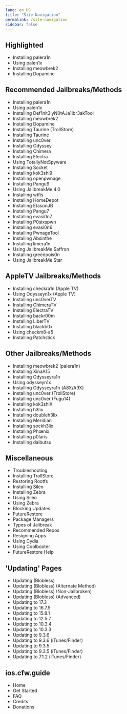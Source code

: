 ```yaml
---
lang: en_US
title: "Site Navigation"
permalink: /site-navigation
sidebar: false
---
```


## Highlighted

-   <router-link to="/installing-palera1n">Installing palera1n</router-link>
-   <router-link to="/using-palen1x">Using palen1x</router-link>
-   <router-link to="/installing-meowbrek2">Installing meowbrek2</router-link>
-   <router-link to="/installing-dopamine">Installing Dopamine</router-link>

## Recommended Jailbreaks/Methods

-   <router-link to="/installing-palera1n">Installing palera1n</router-link>
-   <router-link to="/using-palen1x">Using palen1x</router-link>
-   <router-link to="/installing-notajb">Installing Def1nit3lyN0tAJa1lbr3akTool</router-link>
-   <router-link to="/installing-meowbrek2">Installing meowbrek2</router-link>
-   <router-link to="/installing-dopamine">Installing Dopamine</router-link>
-   <router-link to="/installing-taurine-trollstore">Installing Taurine (TrollStore)</router-link>
-   <router-link to="/installing-taurine">Installing Taurine</router-link>
-   <router-link to="/installing-unc0ver">Installing unc0ver</router-link>
-   <router-link to="/installing-odyssey">Installing Odyssey</router-link>
-   <router-link to="/installing-chimera">Installing Chimera</router-link>
-   <router-link to="/installing-electra">Installing Electra</router-link>
-   <router-link to="/using-tns">Using TotallyNotSpyware</router-link>
-   <router-link to="/installing-socket">Installing Socket</router-link>
-   <router-link to="/installing-kok3shi9">Installing kok3shi9</router-link>
-   <router-link to="/installing-openpwnage">Installing openpwnage</router-link>
-   <router-link to="/installing-pangu933">Installing Pangu9</router-link>
-   <router-link to="/using-jailbreakme-4-0">Using JailbreakMe 4.0</router-link>
-   <router-link to="/installing-wtfis">Installing wtfis</router-link>
-   <router-link to="/installing-homedepot">Installing HomeDepot</router-link>
-   <router-link to="/installing-etasonjb">Installing EtasonJB</router-link>
-   <router-link to="/installing-pangu7">Installing Pangu7</router-link>
-   <router-link to="/installing-evasi0n7">Installing evasi0n7</router-link>
-   <router-link to="/installing-p0sixspwn">Installing P0sixspwn</router-link>
-   <router-link to="/installing-evasi0n6">Installing evasi0n6</router-link>
-   <router-link to="/installing-pwnagetool">Installing PwnageTool</router-link>
-   <router-link to="/installing-absinthe">Installing Absinthe</router-link>
-   <router-link to="/installing-limera1n">Installing limera1n</router-link>
-   <router-link to="/using-jailbreakme-saffron">Using JailbreakMe Saffron</router-link>
-   <router-link to="/installing-greenpois0n">Installing greenpois0n</router-link>
-   <router-link to="/using-jailbreakme-star">Using JailbreakMe Star</router-link>

## AppleTV Jailbreaks/Methods

-   <router-link to="/installing-checkra1n-tv">Installing checkra1n (Apple TV)</router-link>
-   <router-link to="/using-odysseyn1x-tv">Using Odysseyn1x (Apple TV)</router-link>
-   <router-link to="/installing-unc0vertv">Installing unc0verTV</router-link>
-   <router-link to="/installing-chimeratv">Installing ChimeraTV</router-link>
-   <router-link to="/installing-electratv">Installing ElectraTV</router-link>
-   <router-link to="/installing-backr00m">Installing backr00m</router-link>
-   <router-link to="/installing-libertv">Installing LiberTV</router-link>
-   <router-link to="/installing-blackb0x">Installing blackb0x</router-link>
-   <router-link to="/using-checkm8-a5">Using checkm8-a5</router-link>
-   <router-link to="/installing-patchstick">Installing Patchstick</router-link>

## Other Jailbreaks/Methods

-   <router-link to="/installing-meowbrek2-palera1n">Installing meowbrek2 (palera1n)</router-link>
-   <router-link to="/installing-xinaa15">Installing XinaA15</router-link>
-   <router-link to="/installing-odysseyra1n">Installing Odysseyra1n</router-link>
-   <router-link to="/using-odysseyn1x">Using odysseyn1x</router-link>
-   <router-link to="/installing-odysseyra1n-a8x-a9x">Installing Odysseyra1n (A8X/A9X)</router-link>
-   <router-link to="/installing-unc0ver-trollstore">Installing unc0ver (TrollStore)</router-link>
-   <router-link to="/installing-unc0ver-fugu14">Installing unc0ver (Fugu14)</router-link>
-   <router-link to="/installing-kok3shiX">Installing kok3shiX</router-link>
-   <router-link to="/installing-h3lix">Installing h3lix</router-link>
-   <router-link to="/installing-doubleh3lix-ipa">Installing doubleh3lix</router-link>
-   <router-link to="/installing-meridian-ipa">Installing Meridian</router-link>
-   <router-link to="/installing-sockh3lix">Installing sockh3lix</router-link>
-   <router-link to="/installing-phoenix">Installing Phœnix</router-link>
-   <router-link to="/installing-p0laris">Installing p0laris</router-link>
-   <router-link to="/installing-daibutsu">Installing daibutsu</router-link>

## Miscellaneous

-   <router-link to="/troubleshooting">Troubleshooting</router-link>
-   <router-link to="/installing-trollstore">Installing TrollStore</router-link>
-   <router-link to="/restoring-rootfs">Restoring Rootfs</router-link>
-   <router-link to="/installing-sileo">Installing Sileo</router-link>
-   <router-link to="/installing-zebra">Installing Zebra</router-link>
-   <router-link to="/using-sileo">Using Sileo</router-link>
-   <router-link to="/using-zebra">Using Zebra</router-link>
-   <router-link to="/blocking-updates">Blocking Updates</router-link>
-   <router-link to="/futurerestore">FutureRestore</router-link>
-   <router-link to="/package-managers">Package Managers</router-link>
-   <router-link to="/types-of-jailbreak">Types of Jailbreak</router-link>
-   <router-link to="/recommended-repos">Recommended Repos</router-link>
-   <router-link to="/resigning-apps">Resigning Apps</router-link>
-   <router-link to="/using-cydia">Using Cydia</router-link>
-   <router-link to="/using-coolbooter">Using Coolbooter</router-link>
-   <router-link to="/futurerestore-help">FutureRestore Help</router-link>

## 'Updating' Pages

-   <router-link to="/updating-blobless">Updating (Blobless)</router-link>
-   <router-link to="/updating-blobless-alternate">Updating (Blobless) (Alternate Method)</router-link>
-   <router-link to="/updating-blobless-nonjailbroken">Updating (Blobless) (Non-Jailbroken)</router-link>
-   <router-link to="/updating-blobless-advanced">Updating (Blobless) (Advanced)</router-link>
-   <router-link to="/updating-to-17-3">Updating to 17.3</router-link>
-   <router-link to="/updating-to-16-7-3">Updating to 16.7.5</router-link>
-   <router-link to="/updating-to-15-8-1">Updating to 15.8.1</router-link>
-   <router-link to="/updating-to-12-5-7">Updating to 12.5.7</router-link>
-   <router-link to="/updating-to-10-3-4">Updating to 10.3.4</router-link>
-   <router-link to="/updating-to-10-3-3">Updating to 10.3.3</router-link>
-   <router-link to="/updating-to-9-3-6">Updating to 9.3.6</router-link>
-   <router-link to="/updating-to-9-3-6-ipsw">Updating to 9.3.6 (iTunes/Finder)</router-link>
-   <router-link to="/updating-to-9-3-5">Updating to 9.3.5</router-link>
-   <router-link to="/updating-to-9-3-5-ipsw">Updating to 9.3.5 (iTunes/Finder)</router-link>
-   <router-link to="/updating-to-7-1-2-ipsw">Updating to 7.1.2 (iTunes/Finder)</router-link>

## ios.cfw.guide

-   <router-link to="/">Home</router-link>
-   <router-link to="/get-started">Get Started</router-link>
-   <router-link to="/faq">FAQ</router-link>
-   <router-link to="/credits">Credits</router-link>
-   <router-link to="/donations">Donations</router-link>
